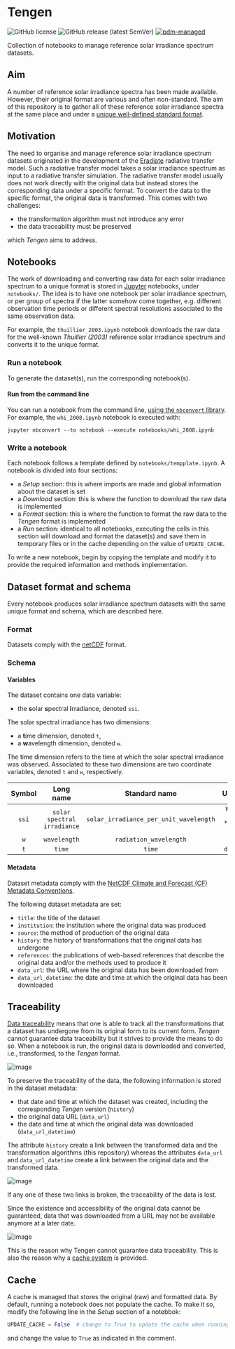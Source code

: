 # Tengen

![GitHub license](https://img.shields.io/github/license/nollety/tengen)
![GitHub release (latest SemVer)](https://img.shields.io/github/v/release/nollety/tengen)
[![pdm-managed](https://img.shields.io/badge/pdm-managed-blueviolet)](https://pdm.fming.dev)

Collection of notebooks to manage reference solar irradiance spectrum datasets.

## Aim

A number of reference solar irradiance spectra has been made available.
However, their original format are various and often non-standard.
The aim of this repository is to gather all of these reference solar irradiance 
spectra at the same place and under a 
[unique well-defined standard format](#dataset-format-and-schema).

## Motivation

The need to organise and manage reference solar irradiance spectrum datasets
originated in the development of the
[Eradiate](https://github.com/eradiate/eradiate) radiative transfer model.
Such a radiative transfer model takes a solar irradiance spectrum as input to
a radiative transfer simulation.
The radiative transfer model usually does not work directly with the original 
data but instead stores the corresponding data under a specific format.
To convert the data to the specific format, the original data is transformed.
This comes with two challenges:

* the transformation algorithm must not introduce any error
* the data traceability must be preserved

which *Tengen* aims to address.

## Notebooks

The work of downloading and converting raw data for each solar irradiance
spectrum to a unique format is stored in [Jupyter](https://jupyter.org/) 
notebooks, under `notebooks/`.
The idea is to have one notebook per solar irradiance spectrum, or per group
of spectra if the latter somehow come together, e.g. different observation 
time periods or different spectral resolutions associated to the same 
observation data.

For example, the `thuillier_2003.ipynb` notebook downloads the raw data for 
the well-known *Thuillier (2003)* reference solar irradiance spectrum and
converts it to the unique format.


### Run a notebook

To generate the dataset(s), run the corresponding notebook(s).

#### Run from the command line

You can run a notebook from the command line, [using the `nbconvert` library](https://nbconvert.readthedocs.io/en/latest/execute_api.html#executing-notebooks-from-the-command-line). For example, the `whi_2008.ipynb` notebook is executed with:

```shell
jupyter nbconvert --to notebook --execute notebooks/whi_2008.ipynb
```


### Write a notebook

Each notebook follows a template defined by `notebooks/tempplate.ipynb`. A notebook is divided into four sections:
* a *Setup* section: this is where imports are made and global information about the dataset is set
* a *Download* section: this is where the function to download the raw data is implemented
* a *Format* section: this is where the function to format the raw data to the *Tengen* format is implemented
* a *Run* section: identical to all notebooks, executing the cells in this section will download and format the dataset(s) and save them in temporary files or in the cache depending on the value of `UPDATE_CACHE`.

To write a new notebook, begin by copying the template and modify it to 
provide the required information and methods implementation.


## Dataset format and schema

Every notebook produces solar irradiance spectrum datasets with the same unique format and schema, which are described here.

### Format

Datasets comply with the [netCDF](https://www.unidata.ucar.edu/software/netcdf/) format.

### Schema

#### Variables

The dataset contains one data variable:
* the **s**olar **s**pectral **i**rradiance, denoted `ssi`.

The solar spectral irradiance has two dimensions:
* a **t**ime dimension, denoted `t`,
* a **w**avelength dimension, denoted `w`.

The time dimension refers to the time at which the solar spectral irradiance was observed.
Associated to these two dimensions are two coordinate variables, denoted `t` and `w`, respectively.

| Symbol |          Long name          |             Standard name              |      Units      |
| :----: | :-------------------------: | :------------------------------------: | :-------------: |
| `ssi`  | `solar spectral irradiance` | `solar_irradiance_per_unit_wavelength` | `W / m **2/ nm` |
|  `w`   |        `wavelength`         |         `radiation_wavelength`         |      `nm`       |
|  `t`   |           `time`            |                 `time`                 |     `days`      |


#### Metadata

Dataset metadata comply with the [NetCDF Climate and Forecast (CF) Metadata Conventions](https://cfconventions.org/Data/cf-conventions/cf-conventions-1.10/cf-conventions.html).

The following dataset metadata are set:

* `title`: the title of the dataset
* `institution`: the institution where the original data was produced
* `source`: the method of production of the original data
* `history`: the history of transformations that the original data has undergone
* `references`: the publications of web-based references that describe the 
  original data and/or the methods used to produce it
* `data_url`: the URL where the original data has been downloaded from
* `data_url_datetime`: the date and time at which the original data has been 
  downloaded

## Traceability

[Data traceability](https://codata.org/rdm-terminology/data-traceability/)
means that one is able to track all the transformations that a dataset has
undergone from its original form to its current form.
*Tengen* cannot guarantee data traceability but it strives to provide the
means to do so.
When a notebook is run, the original data is downloaded and converted, i.e.,
transformed, to the *Tengen* format.

![image](docs/traceability.png)

To preserve the traceability of the data, the following information is stored
in the dataset metadata:

* that date and time at which the dataset was created, including the
  corresponding *Tengen* version (`history`)
* the original data URL (`data_url`)
* the date and time at which the original data was downloaded (`data_url_datetime`)

The attribute `history` create a link between the transformed data and the 
transformation algorithms (this repository) whereas the attributes `data_url` 
and `data_url_datetime` create a link between the original data and the 
transformed data.

![image](docs/traceability2.png)

If any one of these two links is broken, the traceability of the data is lost.

Since the existence and accessibility of the original data cannot be guaranteed,
data that was downloaded from a URL may not be available anymore at a later
date.

![image](docs/traceability3.png)

This is the reason why Tengen cannot guarantee data traceability.
This is also the reason why a [cache system](#cache) is provided.

## Cache

A cache is managed that stores the original (raw) and formatted data.
By default, running a notebook does not populate the cache.
To make it so, modify the following line in the *Setup* section of a notebbok:

```python
UPDATE_CACHE = False  # change to True to update the cache when running this notebook
```

and change the value to `True` as indicated in the comment.

